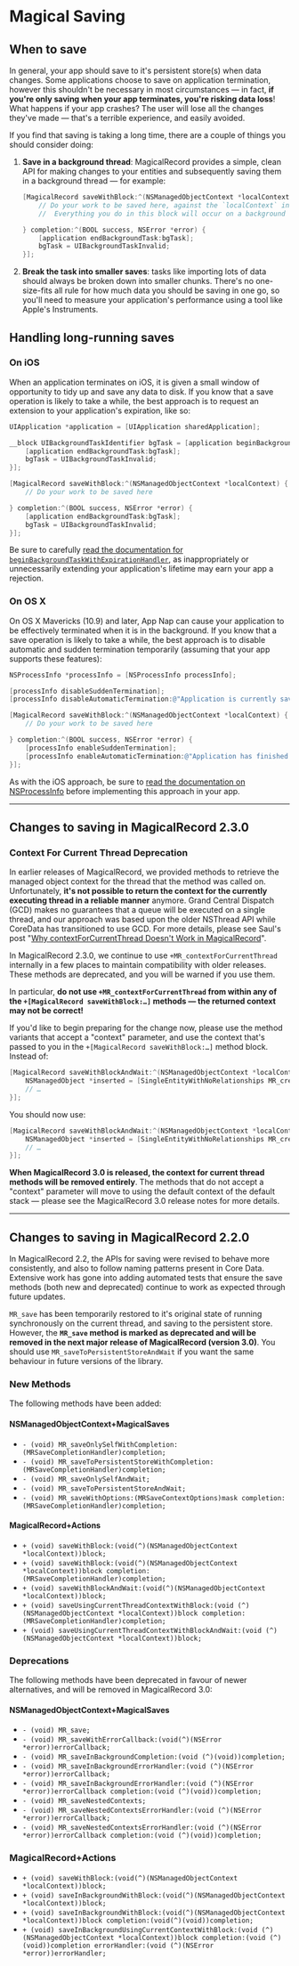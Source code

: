 # Magical Saving

## When to save

In general, your app should save to it's persistent store(s) when data changes. Some applications choose to save on application termination, however this shouldn't be necessary in most circumstances — in fact, **if you're only saving when your app terminates, you're risking data loss**! What happens if your app crashes? The user will lose all the changes they've made — that's a terrible experience, and easily avoided.

If you find that saving is taking a long time, there are a couple of things you should consider doing:

1. **Save in a background thread**: MagicalRecord provides a simple, clean API for making changes to your entities and subsequently saving them in a background thread — for example:
	````objective-c
	[MagicalRecord saveWithBlock:^(NSManagedObjectContext *localContext) {
		// Do your work to be saved here, against the `localContext` instance
		// 	Everything you do in this block will occur on a background thread

	} completion:^(BOOL success, NSError *error) {
		[application endBackgroundTask:bgTask];
		bgTask = UIBackgroundTaskInvalid;
	}];
	````

2. **Break the task into smaller saves**: tasks like importing lots of data should always be broken down into smaller chunks. There's no one-size-fits all rule for how much data you should be saving in one go, so you'll need to measure your application's performance using a tool like Apple's Instruments.


## Handling long-running saves

### On iOS

When an application terminates on iOS, it is given a small window of opportunity to tidy up and save any data to disk. If you know that a save operation is likely to take a while, the best approach is to request an extension to your application's expiration, like so:

````objective-c
UIApplication *application = [UIApplication sharedApplication];

__block UIBackgroundTaskIdentifier bgTask = [application beginBackgroundTaskWithExpirationHandler:^{
    [application endBackgroundTask:bgTask];
    bgTask = UIBackgroundTaskInvalid;
}];

[MagicalRecord saveWithBlock:^(NSManagedObjectContext *localContext) {
	// Do your work to be saved here

} completion:^(BOOL success, NSError *error) {
	[application endBackgroundTask:bgTask];
	bgTask = UIBackgroundTaskInvalid;
}];
````

Be sure to carefully [read the documentation for `beginBackgroundTaskWithExpirationHandler`](https://developer.apple.com/library/iOS/documentation/UIKit/Reference/UIApplication_Class/Reference/Reference.html#//apple_ref/occ/instm/UIApplication/beginBackgroundTaskWithExpirationHandler:), as inappropriately or unnecessarily extending your application's lifetime may earn your app a rejection.

### On OS X

On OS X Mavericks (10.9) and later, App Nap can cause your application to be effectively terminated when it is in the background. If you know that a save operation is likely to take a while, the best approach is to disable automatic and sudden termination temporarily (assuming that your app supports these features):

````objective-c
NSProcessInfo *processInfo = [NSProcessInfo processInfo];

[processInfo disableSuddenTermination];
[processInfo disableAutomaticTermination:@"Application is currently saving to persistent store"];

[MagicalRecord saveWithBlock:^(NSManagedObjectContext *localContext) {
	// Do your work to be saved here

} completion:^(BOOL success, NSError *error) {
	[processInfo enableSuddenTermination];
	[processInfo enableAutomaticTermination:@"Application has finished saving to the persistent store"];
}];
````

As with the iOS approach, be sure to [read the documentation on NSProcessInfo](https://developer.apple.com/library/mac/documentation/cocoa/reference/foundation/Classes/NSProcessInfo_Class/Reference/Reference.html) before implementing this approach in your app.

---

## Changes to saving in MagicalRecord 2.3.0

### Context For Current Thread Deprecation

In earlier releases of MagicalRecord, we provided methods to retrieve the managed object context for the thread that the method was called on. Unfortunately, **it's not possible to return the context for the currently executing thread in a reliable manner** anymore. Grand Central Dispatch (GCD) makes no guarantees that a queue will be executed on a single thread, and our approach was based upon the older NSThread API while CoreData has transitioned to use GCD. For more details, please see Saul's post "[Why contextForCurrentThread Doesn't Work in MagicalRecord](http://saulmora.com/2013/09/15/why-contextforcurrentthread-doesn-t-work-in-magicalrecord/)".

In MagicalRecord 2.3.0, we continue to use `+MR_contextForCurrentThread` internally in a few places to maintain compatibility with older releases. These methods are deprecated, and you will be warned if you use them.

In particular, **do not use `+MR_contextForCurrentThread` from within any of the `+[MagicalRecord saveWithBlock:…]` methods — the returned context may not be correct!**

If you'd like to begin preparing for the change now, please use the method variants that accept a "context" parameter, and use the context that's passed to you in the `+[MagicalRecord saveWithBlock:…]` method block. Instead of:

```objective-c
[MagicalRecord saveWithBlockAndWait:^(NSManagedObjectContext *localContext) {
	NSManagedObject *inserted = [SingleEntityWithNoRelationships MR_createEntity];
	// …
}];
```

You should now use:

```objective-c
[MagicalRecord saveWithBlockAndWait:^(NSManagedObjectContext *localContext) {
	NSManagedObject *inserted = [SingleEntityWithNoRelationships MR_createEntityInContext:localContext];
	// …
}];
```

**When MagicalRecord 3.0 is released, the context for current thread methods will be removed entirely**. The methods that do not accept a "context" parameter will move to using the default context of the default stack — please see the MagicalRecord 3.0 release notes for more details.

---

## Changes to saving in MagicalRecord 2.2.0

In MagicalRecord 2.2, the APIs for saving were revised to behave more consistently, and also to follow naming patterns present in Core Data. Extensive work has gone into adding automated tests that ensure the save methods (both new and deprecated) continue to work as expected through future updates.

`MR_save` has been temporarily restored to it's original state of running synchronously on the current thread, and saving to the persistent store. However, the __`MR_save` method is marked as deprecated and will be removed in the next major release of MagicalRecord (version 3.0)__. You should use `MR_saveToPersistentStoreAndWait` if you want the same behaviour in future versions of the library.

### New Methods
The following methods have been added:

#### NSManagedObjectContext+MagicalSaves
- `- (void) MR_saveOnlySelfWithCompletion:(MRSaveCompletionHandler)completion;`
- `- (void) MR_saveToPersistentStoreWithCompletion:(MRSaveCompletionHandler)completion;`
- `- (void) MR_saveOnlySelfAndWait;`
- `- (void) MR_saveToPersistentStoreAndWait;`
- `- (void) MR_saveWithOptions:(MRSaveContextOptions)mask completion:(MRSaveCompletionHandler)completion;`

#### __MagicalRecord+Actions__
- `+ (void) saveWithBlock:(void(^)(NSManagedObjectContext *localContext))block;`
- `+ (void) saveWithBlock:(void(^)(NSManagedObjectContext *localContext))block completion:(MRSaveCompletionHandler)completion;`
- `+ (void) saveWithBlockAndWait:(void(^)(NSManagedObjectContext *localContext))block;`
- `+ (void) saveUsingCurrentThreadContextWithBlock:(void (^)(NSManagedObjectContext *localContext))block completion:(MRSaveCompletionHandler)completion;`
- `+ (void) saveUsingCurrentThreadContextWithBlockAndWait:(void (^)(NSManagedObjectContext *localContext))block;`

### Deprecations

The following methods have been deprecated in favour of newer alternatives, and will be removed in MagicalRecord 3.0:

#### NSManagedObjectContext+MagicalSaves
- `- (void) MR_save;`
- `- (void) MR_saveWithErrorCallback:(void(^)(NSError *error))errorCallback;`
- `- (void) MR_saveInBackgroundCompletion:(void (^)(void))completion;`
- `- (void) MR_saveInBackgroundErrorHandler:(void (^)(NSError *error))errorCallback;`
- `- (void) MR_saveInBackgroundErrorHandler:(void (^)(NSError *error))errorCallback completion:(void (^)(void))completion;`
- `- (void) MR_saveNestedContexts;`
- `- (void) MR_saveNestedContextsErrorHandler:(void (^)(NSError *error))errorCallback;`
- `- (void) MR_saveNestedContextsErrorHandler:(void (^)(NSError *error))errorCallback completion:(void (^)(void))completion;`

### MagicalRecord+Actions
- `+ (void) saveWithBlock:(void(^)(NSManagedObjectContext *localContext))block;`
- `+ (void) saveInBackgroundWithBlock:(void(^)(NSManagedObjectContext *localContext))block;`
- `+ (void) saveInBackgroundWithBlock:(void(^)(NSManagedObjectContext *localContext))block completion:(void(^)(void))completion;`
- `+ (void) saveInBackgroundUsingCurrentContextWithBlock:(void (^)(NSManagedObjectContext *localContext))block completion:(void (^)(void))completion errorHandler:(void (^)(NSError *error))errorHandler;`
